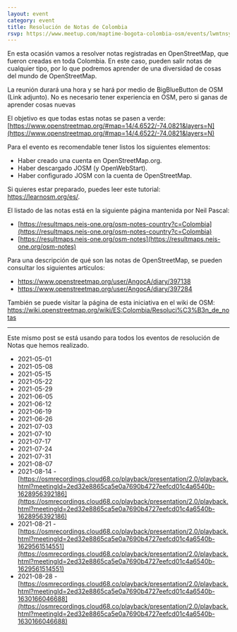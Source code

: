```yaml
---
layout: event
category: event
title: Resolución de Notas de Colombia
rsvp: https://www.meetup.com/maptime-bogota-colombia-osm/events/lwmtnsycclbcc/
---
```


En esta ocasión vamos a resolver notas registradas en OpenStreetMap, que fueron creadas en toda Colombia.
En este caso, pueden salir notas de cualquier tipo, por lo que podremos aprender de una diversidad de cosas del mundo de OpenStreetMap.

La reunión durará una hora y se hará por medio de BigBlueButton de OSM (Link adjunto).
No es necesario tener experiencia en OSM, pero si ganas de aprender cosas nuevas

El objetivo es que todas estas notas se pasen a verde:
[https://www.openstreetmap.org/#map=14/4.6522/-74.0821&layers=N](https://www.openstreetmap.org/#map=14/4.6522/-74.0821&layers=N)

Para el evento es recomendable tener listos los siguientes elementos:

* Haber creado una cuenta en OpenStreetMap.org.
* Haber descargado JOSM (y OpenWebStart).
* Haber configurado JOSM con la cuenta de OpenStreetMap.

Si quieres estar preparado, puedes leer este tutorial: https://learnosm.org/es/.

El listado de las notas está en la siguiente página mantenida por Neil Pascal:

 * [https://resultmaps.neis-one.org/osm-notes-country?c=Colombia](https://resultmaps.neis-one.org/osm-notes-country?c=Colombia)
 * [https://resultmaps.neis-one.org/osm-notes](https://resultmaps.neis-one.org/osm-notes)

Para una descripción de qué son las notas de OpenStreetMap, se pueden consultar los siguientes artículos:

* https://www.openstreetmap.org/user/AngocA/diary/397138
* https://www.openstreetmap.org/user/AngocA/diary/397284

También se puede visitar la página de esta iniciativa en el wiki de OSM: https://wiki.openstreetmap.org/wiki/ES:Colombia/Resoluci%C3%B3n_de_notas

-----

Este mismo post se está usando para todos los eventos de resolución de Notas que hemos realizado.

* 2021-05-01
* 2021-05-08
* 2021-05-15
* 2021-05-22
* 2021-05-29
* 2021-06-05
* 2021-06-12
* 2021-06-19
* 2021-06-26
* 2021-07-03
* 2021-07-10
* 2021-07-17
* 2021-07-24
* 2021-07-31
* 2021-08-07
* 2021-08-14 - [https://osmrecordings.cloud68.co/playback/presentation/2.0/playback.html?meetingId=2ed32e8865ca5e0a7690b4727eefcd01c4a6540b-1628956392186](https://osmrecordings.cloud68.co/playback/presentation/2.0/playback.html?meetingId=2ed32e8865ca5e0a7690b4727eefcd01c4a6540b-1628956392186)
* 2021-08-21 - [https://osmrecordings.cloud68.co/playback/presentation/2.0/playback.html?meetingId=2ed32e8865ca5e0a7690b4727eefcd01c4a6540b-1629561514551](https://osmrecordings.cloud68.co/playback/presentation/2.0/playback.html?meetingId=2ed32e8865ca5e0a7690b4727eefcd01c4a6540b-1629561514551)
* 2021-08-28 - [https://osmrecordings.cloud68.co/playback/presentation/2.0/playback.html?meetingId=2ed32e8865ca5e0a7690b4727eefcd01c4a6540b-1630166046688](https://osmrecordings.cloud68.co/playback/presentation/2.0/playback.html?meetingId=2ed32e8865ca5e0a7690b4727eefcd01c4a6540b-1630166046688)
